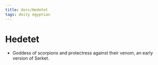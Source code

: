 ```yaml
---
title: docs/Hedetet
tags: deity egyptian
---
```


# Hedetet
- Goddess of scorpions and protectress against their venom, an early version of Serket.